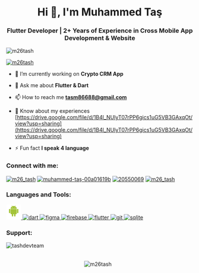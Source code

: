 <h1 align="center">Hi 👋, I'm Muhammed Taş</h1>
<h3 align="center">Flutter Developer | 2+ Years of Experience in Cross Mobile App Development & Website</h3>

<p align="left"> <img src="https://komarev.com/ghpvc/?username=m26tash&label=Profile%20views&color=0e75b6&style=flat" alt="m26tash" /> </p>

<p align="left"> <a href="https://github.com/ryo-ma/github-profile-trophy"><img src="https://github-profile-trophy.vercel.app/?username=m26tash" alt="m26tash" /></a> </p>

- 🔭 I’m currently working on **Crypto CRM App**

- 💬 Ask me about **Flutter & Dart**

- 📫 How to reach me **tasm86688@gmail.com**

- 📄 Know about my experiences [https://drive.google.com/file/d/1B4l_NUlyT07rPP6gics1uG5VB3GAxqOt/view?usp=sharing](https://drive.google.com/file/d/1B4l_NUlyT07rPP6gics1uG5VB3GAxqOt/view?usp=sharing)

- ⚡ Fun fact **I speak 4 language**

<h3 align="left">Connect with me:</h3>
<p align="left">
<a href="https://twitter.com/m26_tash" target="blank"><img align="center" src="https://raw.githubusercontent.com/rahuldkjain/github-profile-readme-generator/master/src/images/icons/Social/twitter.svg" alt="m26_tash" height="30" width="40" /></a>
<a href="https://linkedin.com/in/muhammed-taş-00a01619b" target="blank"><img align="center" src="https://raw.githubusercontent.com/rahuldkjain/github-profile-readme-generator/master/src/images/icons/Social/linked-in-alt.svg" alt="muhammed-taş-00a01619b" height="30" width="40" /></a>
<a href="https://stackoverflow.com/users/20550069" target="blank"><img align="center" src="https://raw.githubusercontent.com/rahuldkjain/github-profile-readme-generator/master/src/images/icons/Social/stack-overflow.svg" alt="20550069" height="30" width="40" /></a>
<a href="https://instagram.com/m26_tash" target="blank"><img align="center" src="https://raw.githubusercontent.com/rahuldkjain/github-profile-readme-generator/master/src/images/icons/Social/instagram.svg" alt="m26_tash" height="30" width="40" /></a>
</p>

<h3 align="left">Languages and Tools:</h3>
<p align="left"> <a href="https://developer.android.com" target="_blank" rel="noreferrer"> <img src="https://raw.githubusercontent.com/devicons/devicon/master/icons/android/android-original-wordmark.svg" alt="android" width="40" height="40"/> </a> <a href="https://dart.dev" target="_blank" rel="noreferrer"> <img src="https://www.vectorlogo.zone/logos/dartlang/dartlang-icon.svg" alt="dart" width="40" height="40"/> </a> <a href="https://www.figma.com/" target="_blank" rel="noreferrer"> <img src="https://www.vectorlogo.zone/logos/figma/figma-icon.svg" alt="figma" width="40" height="40"/> </a> <a href="https://firebase.google.com/" target="_blank" rel="noreferrer"> <img src="https://www.vectorlogo.zone/logos/firebase/firebase-icon.svg" alt="firebase" width="40" height="40"/> </a> <a href="https://flutter.dev" target="_blank" rel="noreferrer"> <img src="https://www.vectorlogo.zone/logos/flutterio/flutterio-icon.svg" alt="flutter" width="40" height="40"/> </a> <a href="https://git-scm.com/" target="_blank" rel="noreferrer"> <img src="https://www.vectorlogo.zone/logos/git-scm/git-scm-icon.svg" alt="git" width="40" height="40"/> </a> <a href="https://www.sqlite.org/" target="_blank" rel="noreferrer"> <img src="https://www.vectorlogo.zone/logos/sqlite/sqlite-icon.svg" alt="sqlite" width="40" height="40"/> </a> </p>

<h3 align="left">Support:</h3>
<p><a href="https://www.buymeacoffee.com/tashdevteam"> <img align="left" src="https://cdn.buymeacoffee.com/buttons/v2/default-yellow.png" height="50" width="210" alt="tashdevteam" /></a></p><br><br>

<p><img align="center" src="https://github-readme-stats.vercel.app/api/top-langs?username=m26tash&show_icons=true&locale=en&layout=compact" alt="m26tash" /></p>

